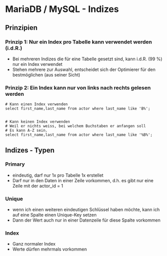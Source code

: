 # MariaDB / MySQL - Indizes 

## Prinzipien 

### Prinzip 1: Nur ein Index pro Tabelle kann verwendet werden (i.d.R.)

  * Bei mehreren Indizes die für eine Tabelle gesetzt sind, kann i.d.R. (99 %) nur ein Index verwendet
  * Stehen mehrere zur Auswahl, entscheidet sich der Optimierer für den bestmöglichen (aus seiner Sicht) 

### Prinzip 2: Ein Index kann nur von links nach rechts gelesen werden 

```
# Kann einen Index verwenden 
select first_name,last_name from actor where last_name like 'B%';


# Kann keinen Index verwenden 
# Weil er nichts weiss, bei welchem Buchstaben er anfangen soll 
# Es kann A-Z sein. 
select first_name,last_name from actor where last_name like '%B%';

```

## Indizes - Typen 

### Primary 
  
  * eindeutig, darf nur 1x pro Tabelle 1x erstellet 
  * Darf nur in den Daten in einer Zeile vorkommen, d.h. es gibt nur eine Zeile mit der actor_id = 1

### Unique 

  * wenn ich einen weiteren eindeutigen Schlüssel haben möchte, kann ich auf eine Spalte einen Unique-Key setzen
  * Dann der Wert auch nur in einer Datenzeile für diese Spalte vorkommen 

### Index 

  * Ganz normaler Index 
  * Werte dürfen mehrmals vorkommen 
